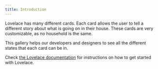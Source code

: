 ```yaml
---
title: Introduction
---
```

Lovelace has many different cards. Each card allows the user to tell
a different story about what is going on in their house. These cards
are very customizable, as no household is the same.

This gallery helps our developers and designers to see all the
different states that each card can be in.

Check [the Lovelace documentation](https://www.home-assistant.io/lovelace) for instructions on how to get started with Lovelace.
